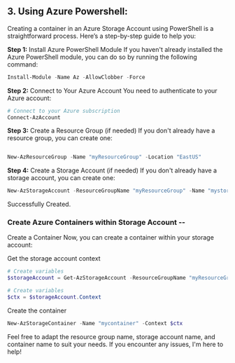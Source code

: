 ## 3. Using Azure Powershell:

Creating a container in an Azure Storage Account using PowerShell is a straightforward process. Here’s a step-by-step guide to help you:

**Step 1:** Install Azure PowerShell Module If you haven't already installed the Azure PowerShell module, you can do so by running the following command:
```powershell
Install-Module -Name Az -AllowClobber -Force 
```
**Step 2:** Connect to Your Azure Account You need to authenticate to your Azure account:
```powershell
# Connect to your Azure subscription
Connect-AzAccount 
```
**Step 3:** Create a Resource Group (if needed) If you don't already have a resource group, you can create one:
```powershell

New-AzResourceGroup -Name "myResourceGroup" -Location "EastUS" 
```
**Step 4:** Create a Storage Account (if needed) If you don't already have a storage account, you can create one:
```powershell
New-AzStorageAccount -ResourceGroupName "myResourceGroup" -Name "mystorageaccount" -Location "EastUS" -SkuName "Standard_LRS"
```
Successfully Created.

### Create Azure Containers within Storage Account --

Create a Container Now, you can create a container within your storage account:

Get the storage account context
```powershell
# Create variables
$storageAccount = Get-AzStorageAccount -ResourceGroupName "myResourceGroup" -Name "mystorageaccount"
```
```powershell
# Create variables
$ctx = $storageAccount.Context
```
Create the container
```powershell
New-AzStorageContainer -Name "mycontainer" -Context $ctx
```

Feel free to adapt the resource group name, storage account name, and container name to suit your needs. If you encounter any issues, I'm here to help!


